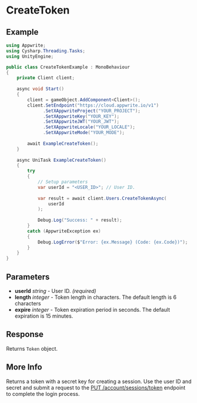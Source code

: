 # CreateToken

## Example

```csharp
using Appwrite;
using Cysharp.Threading.Tasks;
using UnityEngine;

public class CreateTokenExample : MonoBehaviour
{
    private Client client;
    
    async void Start()
    {
        client = gameObject.AddComponent<Client>();
        client.SetEndpoint("https://cloud.appwrite.io/v1")
              .SetXAppwriteProject("YOUR_PROJECT");
              .SetXAppwriteKey("YOUR_KEY");
              .SetXAppwriteJWT("YOUR_JWT");
              .SetXAppwriteLocale("YOUR_LOCALE");
              .SetXAppwriteMode("YOUR_MODE");
        
        await ExampleCreateToken();
    }
    
    async UniTask ExampleCreateToken()
    {
        try
        {
            // Setup parameters
            var userId = "<USER_ID>"; // User ID.
            
            var result = await client.Users.CreateTokenAsync(
                userId
            );
            
            Debug.Log("Success: " + result);
        }
        catch (AppwriteException ex)
        {
            Debug.LogError($"Error: {ex.Message} (Code: {ex.Code})");
        }
    }
}
```

## Parameters

- **userId** *string* - User ID. *(required)*
- **length** *integer* - Token length in characters. The default length is 6 characters
- **expire** *integer* - Token expiration period in seconds. The default expiration is 15 minutes.

## Response

Returns `Token` object.
## More Info

Returns a token with a secret key for creating a session. Use the user ID and secret and submit a request to the [PUT /account/sessions/token](https://appwrite.io/docs/references/cloud/client-web/account#createSession) endpoint to complete the login process.

